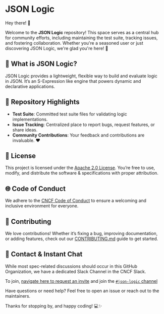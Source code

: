 # JSON Logic

Hey there! 👋

Welcome to the **JSON Logic** repository! This space serves as a central hub for community efforts, including maintaining the test suite, tracking issues, and fostering collaboration. Whether you're a seasoned user or just discovering JSON Logic, we're glad you're here! 🌟

## 🚀 What is JSON Logic?
JSON Logic provides a lightweight, flexible way to build and evaluate logic in JSON. It’s an S-Expression like engine that powers dynamic and declarative applications.

## 📂 Repository Highlights
- **Test Suite**: Committed test suite files for validating logic implementations.
- **Issue Tracking**: Centralized place to report bugs, request features, or share ideas.
- **Community Contributions**: Your feedback and contributions are invaluable. ❤️

## 📜 License
This project is licensed under the [Apache 2.0 License](LICENSE). You’re free to use, modify, and distribute the software & specifications with proper attribution.

## 🌐 Code of Conduct
We adhere to the [CNCF Code of Conduct](CODE_OF_CONDUCT.md) to ensure a welcoming and inclusive environment for everyone.

## 🤝 Contributing
We love contributions! Whether it’s fixing a bug, improving documentation, or adding features, check out our [CONTRIBUTING.md](CONTRIBUTING.md) guide to get started.

## 💬 Contact & Instant Chat

While most spec-related discussions should occur in this GitHub Organization, we have a dedicated Slack Channel in the CNCF Slack.

To join, [navigate here to request an invite](https://communityinviter.com/apps/cloud-native/cncf) and join the [`#json-logic` channel](#json-logicchannel)

Have questions or need help? Feel free to open an issue or reach out to the maintainers.

Thanks for stopping by, and happy coding! 💻✨

